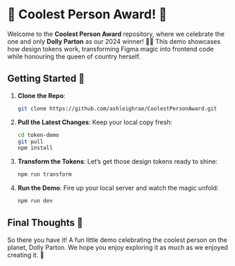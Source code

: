 # 🎉 Coolest Person Award! 🌟

Welcome to the **Coolest Person Award** repository, where we celebrate the one and only **Dolly Parton** as our 2024 winner! 🎤✨ This demo showcases how design tokens work, transforming Figma magic into frontend code while honouring the queen of country herself.

## Getting Started 🚀

1. **Clone the Repo**: 
   ```bash
   git clone https://github.com/ashleighrae/CoolestPersonAward.git
   ```

2. **Pull the Latest Changes**: 
   Keep your local copy fresh:
   ```bash
   cd token-demo
   git pull
   npm install
   ```

3. **Transform the Tokens**: 
   Let’s get those design tokens ready to shine:
   ```bash
   npm run transform
   ```

4. **Run the Demo**: 
   Fire up your local server and watch the magic unfold:
   ```bash
   npm run dev
   ```

## Final Thoughts 💭

So there you have it! A fun little demo celebrating the coolest person on the planet, Dolly Parton. We hope you enjoy exploring it as much as we enjoyed creating it. 🌈
